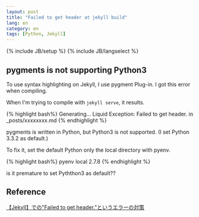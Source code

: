 ```yaml
---
layout: post
title: "Failed to get header at jekyll build"
lang: en
category: en
tags: [Python, Jekyll]
---
```

{% include JB/setup %}
{% include JB/langselect %}

## pygments is not supporting Python3

To use syntax highlighting on Jekyll, I use pygment Plug-in. I got this error when compiling.

When I'm trying to compile with `jekyll serve`,  it results.

{% highlight bash%}
Generating...
  Liquid Exception: Failed to get header. in _posts/xxxxxxxx.md
{% endhighlight %}

pygments is written in Python, but Python3 is not supported. (I set Python 3.3.2 as default.)

To fix it, set the default Python only the local directory with pyenv.

{% highlight bash%}
pyenv local 2.7.8
{% endhighlight %}

is it premature to set Pyththon3 as default??

## Reference
[【Jekyll】での"Failed to get header."というエラーの対策](http://totora0155.hatenablog.jp/entry/2013/08/14/030820)
